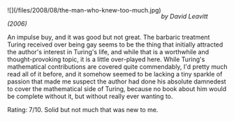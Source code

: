 <!--
.. title: The Man Who Knew Too Much
.. slug: the-man-who-knew-too-much
.. date: 2008-08-19 05:24:01-05:00
.. tags: media,book,non-fiction,math,software
.. type: text
-->

<span style="float: left">
![](/files/2008/08/the-man-who-knew-too-much.jpg)
</span>

*by David Leavitt (2006)*

An impulse buy, and it was good but not great. The barbaric treatment
Turing received over being gay seems to be the thing that initially
attracted the author's interest in Turing's life, and while that is a
worthwhile and thought-provoking topic, it is a little over-played here.
While Turing's mathematical contributions are covered quite commendably,
I'd pretty much read all of it before, and it somehow seemed to be
lacking a tiny sparkle of passion that made me suspect the author had
done his absolute damnedest to cover the mathematical side of Turing,
because no book about him would be complete without it, but without
really ever wanting to.

Rating: 7/10. Solid but not much that was new to me.

<br style="clear: both" />
